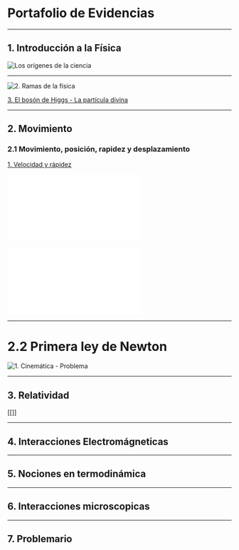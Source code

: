 

# Portafolio de Evidencias

---
## 1. Introducción a la Física

![Los orígenes de la ciencia](1.%20Carl%20Sagan%20-%20Los%20orígenes%20de%20la%20ciencia.md#1.1%20Los%20orígenes%20de%20la%20ciencia)
<div style="page-break-after: always;"></div>

---
![2. Ramas de la física](2.%20Ramas%20de%20la%20física.md#1.2%20Ramas%20de%20la%20física)
<div style="page-break-after: always;"></div>

[3. El bosón de Higgs - La partícula divina](3.%20El%20bosón%20de%20Higgs%20-%20La%20partícula%20divina.md#1.3%20El%20bosón%20de%20Higgs%20-%20La%20partícula%20divina)
<div style="page-break-after: always;"></div>

---
## 2. Movimiento

### 2.1 Movimiento, posición, rapidez y desplazamiento

[1. Velocidad y rápidez](1.%20Velocidad%20y%20rápidez.md#2.1.1%20Velocidad%20y%20rápidez)
<div style="page-break-after: always;"></div>

![2. Movimiento Rectilineo Uniforme](2.%20Movimiento%20Rectilineo%20Uniforme.md#2.1.2%20Movimiento%20Rectilineo%20Uniforme)

![3. Movimiento Rectilineo Uniformemente Variado](3.%20Movimiento%20Rectilineo%20Uniformemente%20Variado.md#%202.1.3%20Movimiento%20Rectilineo%20Uniformemente%20Variado)

<div style="page-break-after: always;"></div>

---
# 2.2 Primera ley de Newton

![1. Cinemática - Problema](1.%20Cinemática%20-%20Problema.md#2.2.1%20Problema%20de%20Cinemática)

---
## 3. Relatividad

[[]]

---
## 4. Interacciones Electromágneticas

---
## 5. Nociones en termodinámica

---
## 6. Interacciones microscopicas

---
## 7. Problemario